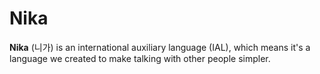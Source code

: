# Nika

**Nika** (니가) is an international auxiliary language (IAL), which means it's a language we created to make talking with other people simpler.
